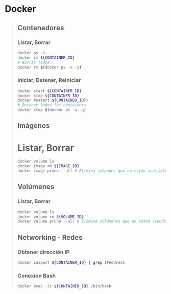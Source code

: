 # Docker

> ## Contenedores
> ### Listar, Borrar
> ```bash
> docker ps -a
> docker rm ${CONTAINER_ID}
> # Borrar todos
> docker rm $(docker ps -a -q)
> ```
>
> ### Iniciar, Detener, Reiniciar
> ```bash
> docker start ${CONTAINER_ID}
> docker stop ${CONTAINER_ID}
> docker restart ${CONTAINER_ID}> 
> # Detener todos los containers
> docker stop $(docker ps -a -q)
> ```
>
> ## Imágenes
> # Listar, Borrar
> ```bash
> docker volume ls
> docker image rm ${IMAGE_ID}
> docker image prune --all # Elimina imágenes que no están asociadas a ningún container
> ```
>
> ## Volúmenes
> ### Listar, Borrar
> ```bash
> docker volume ls
> docker volume rm ${VOLUME_ID}
> docker volume prune --all # Elimina volúmenes que no están siendo usados
> ```
>
> ## Networking - Redes
> ### Obtener dirección IP
> ```bash
> docker inspect ${CONTAINER_ID} | grep IPAddress
> ```
> ### Conexión Bash
> ```bash
> docker exec -it ${CONTAINER_ID} /bin/bash
> ```